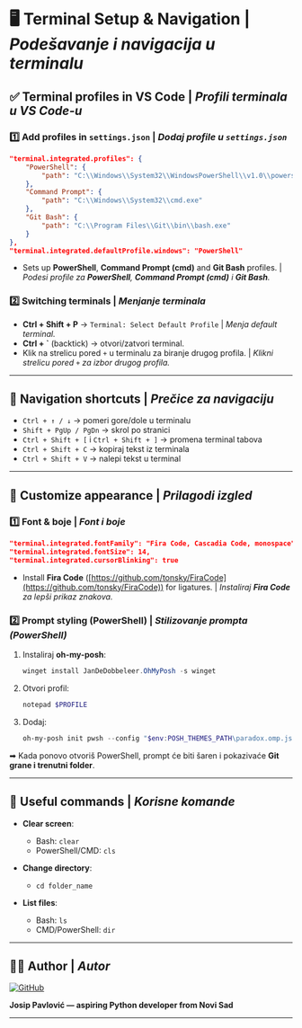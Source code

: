 # 🖥️ Terminal Setup & Navigation | _Podešavanje i navigacija u terminalu_

## ✅ Terminal profiles in VS Code | _Profili terminala u VS Code-u_

### 1️⃣ Add profiles in `settings.json` | _Dodaj profile u `settings.json`_

```json
"terminal.integrated.profiles": {
    "PowerShell": {
        "path": "C:\\Windows\\System32\\WindowsPowerShell\\v1.0\\powershell.exe"
    },
    "Command Prompt": {
        "path": "C:\\Windows\\System32\\cmd.exe"
    },
    "Git Bash": {
        "path": "C:\\Program Files\\Git\\bin\\bash.exe"
    }
},
"terminal.integrated.defaultProfile.windows": "PowerShell"
```

- Sets up **PowerShell**, **Command Prompt (cmd)** and **Git Bash** profiles.
  \| _Podesi profile za **PowerShell**, **Command Prompt (cmd)** i **Git Bash**._

### 2️⃣ Switching terminals | _Menjanje terminala_

- **Ctrl + Shift + P** → `Terminal: Select Default Profile`
  \| _Menja default terminal._
- **Ctrl + \`** (backtick) → otvori/zatvori terminal.
- Klik na strelicu pored `+` u terminalu za biranje drugog profila.
  \| _Klikni strelicu pored `+` za izbor drugog profila._

---

## 🔀 Navigation shortcuts | _Prečice za navigaciju_

- `Ctrl + ↑ / ↓` → pomeri gore/dole u terminalu
- `Shift + PgUp / PgDn` → skrol po stranici
- `Ctrl + Shift + [` i `Ctrl + Shift + ]` → promena terminal tabova
- `Ctrl + Shift + C` → kopiraj tekst iz terminala
- `Ctrl + Shift + V` → nalepi tekst u terminal

---

## 🎨 Customize appearance | _Prilagodi izgled_

### 1️⃣ Font & boje | _Font i boje_

```json
"terminal.integrated.fontFamily": "Fira Code, Cascadia Code, monospace",
"terminal.integrated.fontSize": 14,
"terminal.integrated.cursorBlinking": true
```

- Install **Fira Code** ([https://github.com/tonsky/FiraCode](https://github.com/tonsky/FiraCode)) for ligatures.
  \| _Instaliraj **Fira Code** za lepši prikaz znakova._

### 2️⃣ Prompt styling (PowerShell) | _Stilizovanje prompta (PowerShell)_

1. Instaliraj **oh-my-posh**:

   ```powershell
   winget install JanDeDobbeleer.OhMyPosh -s winget
   ```

2. Otvori profil:

   ```powershell
   notepad $PROFILE
   ```

3. Dodaj:

   ```powershell
   oh-my-posh init pwsh --config "$env:POSH_THEMES_PATH\paradox.omp.json" | Invoke-Expression
   ```

➡ Kada ponovo otvoriš PowerShell, prompt će biti šaren i pokazivaće **Git grane i trenutni folder**.

---

## 🧹 Useful commands | _Korisne komande_

- **Clear screen**:

  - Bash: `clear`
  - PowerShell/CMD: `cls`

- **Change directory**:

  - `cd folder_name`

- **List files**:

  - Bash: `ls`
  - CMD/PowerShell: `dir`

---

## 👨‍💻 Author | _Autor_

[![GitHub](https://img.shields.io/badge/GitHub-Josip%20Pavlović-blue?logo=github)](https://github.com/Jole85)

**Josip Pavlović — aspiring Python developer from Novi Sad**

---
